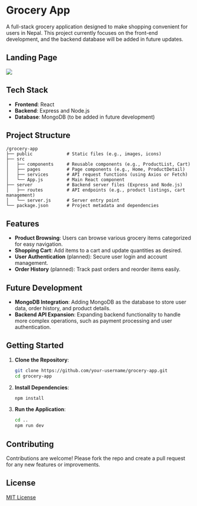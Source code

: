 # Grocery App

A full-stack grocery application designed to make shopping convenient for users in Nepal. This project currently focuses on the front-end development, and the backend database will be added in future updates.

## Landing Page
<img src='./src/assets/landing-page.png'>

## Tech Stack
- **Frontend**: React
- **Backend**: Express and Node.js
- **Database**: MongoDB (to be added in future development)

## Project Structure
```
/grocery-app
├── public             # Static files (e.g., images, icons)
├── src
│   ├── components     # Reusable components (e.g., ProductList, Cart)
│   ├── pages          # Page components (e.g., Home, ProductDetail)
│   ├── services       # API request functions (using Axios or Fetch)
│   └── App.js         # Main React component
├── server             # Backend server files (Express and Node.js)
│   ├── routes         # API endpoints (e.g., product listings, cart management)
│   └── server.js      # Server entry point
└── package.json       # Project metadata and dependencies
```

## Features
- **Product Browsing**: Users can browse various grocery items categorized for easy navigation.
- **Shopping Cart**: Add items to a cart and update quantities as desired.
- **User Authentication** (planned): Secure user login and account management.
- **Order History** (planned): Track past orders and reorder items easily.




## Future Development
- **MongoDB Integration**: Adding MongoDB as the database to store user data, order history, and product details.
- **Backend API Expansion**: Expanding backend functionality to handle more complex operations, such as payment processing and user authentication.

## Getting Started
1. **Clone the Repository**:
   ```bash
   git clone https://github.com/your-username/grocery-app.git
   cd grocery-app
   ```

2. **Install Dependencies**:
   ```bash
   npm install
   ```

3. **Run the Application**:
   ```bash
   cd ..
   npm run dev
   ```

## Contributing
Contributions are welcome! Please fork the repo and create a pull request for any new features or improvements.

## License
[MIT License](LICENSE)
